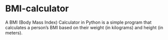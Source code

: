 # BMI-calculator
A BMI (Body Mass Index) Calculator in Python is a simple program that calculates a person’s BMI based on their weight (in kilograms) and height (in meters).
